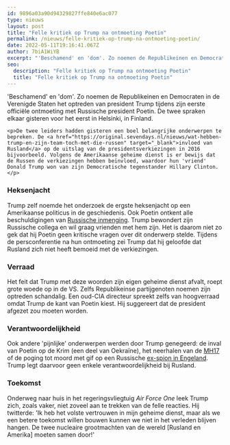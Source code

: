 ```yaml
---
id: 9896a03a90d94329827ffe840e6ac077
type: nieuws
layout: post
title: "Felle kritiek op Trump na ontmoeting Poetin"
permalink: /nieuws/felle-kritiek-op-trump-na-ontmoeting-poetin/
date: 2022-05-11T19:16:41.067Z
author: 7biA1WiYB
excerpt: "'Beschamend' en 'dom'. Zo noemen de Republikeinen en Democraten in de Verenigde Staten het optreden van president Trump tijdens zijn eerste officiële ontmoeting met Russische president Poetin. De twee spraken elkaar gisteren voor het eerst in Helsinki, in Finland.  "
seo:
  description: "Felle kritiek op Trump na ontmoeting Poetin"
  title: "Felle kritiek op Trump na ontmoeting Poetin"
---
```

'Beschamend' en 'dom'. Zo noemen de Republikeinen en Democraten in de Verenigde Staten het optreden van president Trump tijdens zijn eerste officiële ontmoeting met Russische president Poetin. De twee spraken elkaar gisteren voor het eerst in Helsinki, in Finland.  

    <p>De twee leiders hadden gisteren een boel belangrijke onderwerpen te bepreken. De <a href="https://original.sevendays.nl/nieuws/wat-hebben-trump-en-zijn-team-toch-met-die-russen" target="_blank">invloed van Rusland</a> op de uitslag van de presidentsverkiezingen in 2016 bijvoorbeeld. Volgens de Amerikaanse geheime dienst is er bewijs dat de Russen de verkiezingen hebben beïnvloed, waardoor hun 'vriend' Donald Trump won van zijn Democratische tegenstander Hillary Clinton.</p>
<h3>Heksenjacht</h3>
<p>Trump zelf noemde het onderzoek de ergste heksenjacht op een Amerikaanse politicus in de geschiedenis. Ook Poetin ontkent alle beschuldigingen van <a href="https://original.sevendays.nl/nieuws/alles-over-de-gehackte-amerikaanse-verkiezingen">Russische inmenging</a>. Trump bewondert zijn Russische collega en wil graag vrienden met hem zijn. Het is daarom niet zo gek dat hij Poetin geen kritische vragen over dit onderwerp stelde. Tijdens de persconferentie na hun ontmoeting zei Trump dat hij geloofde dat Rusland zich niet heeft bemoeid met de verkiezingen.</p>
<h3>Verraad</h3>
<p>Het feit dat Trump met deze woorden zijn eigen geheime dienst afvalt, roept grote woede op in de VS. Zelfs Republikeinse partijgenoten noemen zijn optreden schandalig. Een oud-CIA directeur spreekt zelfs van hoogverraad omdat Trump de kant van Poetin kiest. Hij suggereert dat de president afgezet zou moeten worden. </p>
<h3>Verantwoordelijkheid</h3>
<p>Ook andere 'pijnlijke' onderwerpen werden door Trump genegeerd: de inval van Poetin op de Krim (een deel van Oekraïne), het neerhalen van de <a href="https://original.sevendays.nl/nieuws/mh17-neergeschoten-door-raket-uit-rusland" target="_blank">MH17</a> of de poging tot moord met gif op een Russische <a href="https://original.sevendays.nl/nieuws/russische-ex-spion-vergiftigd" target="_blank">ex-spion in Engeland</a>. Trump legt daarvoor geen enkele verantwoordelijkheid bij Rusland.</p>
<h3>Toekomst</h3>
<p>Onderweg naar huis in het regeringsvliegtuig <em>Air Force One</em> leek Trump zich, zoals vaker, niet zoveel aan te trekken van de felle reacties. Hij twitterde: 'Ik heb het volste vertrouwen in mijn geheime dienst, maar als we een betere toekomst willen bouwen kunnen we niet in het verleden blijven hangen. De twee nucleaire grootmachten van de wereld [Rusland en Amerika] moeten samen door!'</p>  
